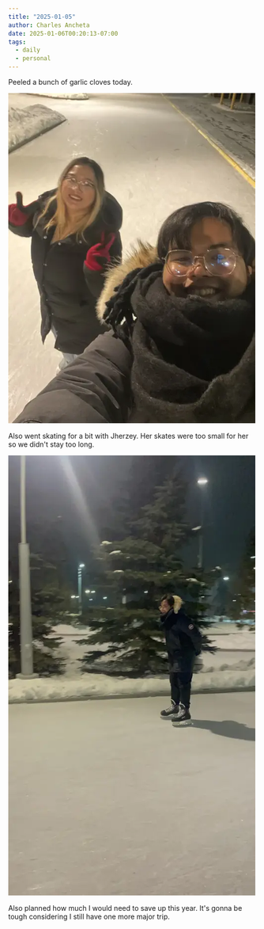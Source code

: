 ```yaml
---
title: "2025-01-05"
author: Charles Ancheta
date: 2025-01-06T00:20:13-07:00
tags:
  - daily
  - personal
---
```


Peeled a bunch of garlic cloves today.

![Me and Jherzey on the outdoor rink](./skating.webp)

Also went skating for a bit with Jherzey. Her skates were too small for her so
we didn't stay too long.

![Me skating with no hands](./no-hands.webp)

Also planned how much I would need to save up this year. It's gonna be tough
considering I still have one more major trip.
